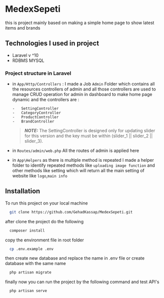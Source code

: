 # MedexSepeti

this is project mainly based on making a simple home page to show latest items and brands

## Technologies I used in project

-   Laravel v ^10
-   RDBMS MYSQL

### Project structure in Laravel

-   in `App/Http/Controllers` : I made a Job `Admin` Folder which contains all the resources controllers of admin and all those controllers are used to manage CRUD operation for admin in dashboard to make home page dynamic and the controllers are :

        -   SettingController
        -   CategoryController
        -   ProductController
        -   BrandController

    > **_NOTE:_** The SettingController is designed only for updating slider for this version and the key must be within (slider_1 || slider_2 || slider_3).

-   in `Routes/admin/web.php` All the routes of admin is applied here
-   in `App\Helpers` as there is multiple method is repeated I made a helper folder to identify repeated methods like `uploading image function` and other methods like setting which will return all the main setting of website like `logo`,`main info`

## Installation

To run this project on your local machine

```bash
  git clone https://github.com/GehadKassap/MedexSepeti.git
```

after clone the project do the following

```bash
  composer install
```

copy the environment file in root folder

```bash
  cp .env.example .env
```

then create new database and replace the name in .env file or create database with the same name

```bash
  php artisan migrate
```

finally now you can run the project by the following command and test API's

```bash
  php artisan serve
```
